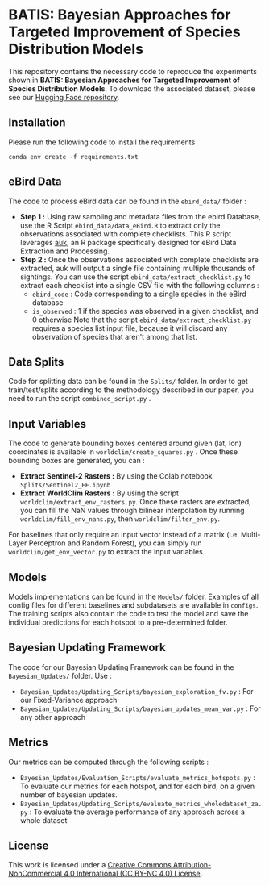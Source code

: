 # BATIS: Bayesian Approaches for Targeted Improvement of Species Distribution Models

This repository contains the necessary code to reproduce the experiments shown in **BATIS: Bayesian Approaches for Targeted Improvement of Species Distribution Models**. To download the associated dataset, please see our [Hugging Face repository](https://huggingface.co/datasets/anonsubmit/BATIS). 


## Installation

Please run the following code to install the requirements

```
conda env create -f requirements.txt
```

## eBird Data

The code to process eBird data can be found in the `ebird_data/` folder :
* **Step 1 :** Using raw sampling and metadata files from the ebird Database, use the R Script `ebird_data/data_eBird.R` to extract only the observations associated with complete checklists. This R script leverages [auk](https://cornelllabofornithology.github.io/auk/), an R package specifically designed for eBird Data Extraction and Processing. 
* **Step 2 :** Once the observations associated with complete checklists are extracted, auk will output a single file containing multiple thousands of sightings. You can use the script `ebird_data/extract_checklist.py` to extract each checklist into a single CSV file with the following columns :
  * `ebird_code` : Code corresponding to a single species in the eBird database
  * `is_observed` : 1 if the species was observed in a given checklist, and 0 otherwise
Note that the script `ebird_data/extract_checklist.py` requires a species list input file, because it will discard any observation of species that aren't among that list. 

## Data Splits

Code for splitting data can be found in the `Splits/` folder. In order to get train/test/splits according to the methodology described in our paper, you need to run the script `combined_script.py` . 

## Input Variables

The code to generate bounding boxes centered around given (lat, lon) coordinates is available in `worldclim/create_squares.py` . Once these bounding boxes are generated, you can : 
* **Extract Sentinel-2 Rasters :** By using the Colab notebook `Splits/Sentinel2_EE.ipynb`
* **Extract WorldClim Rasters :** By using the script `worldclim/extract_env_rasters.py`. Once these rasters are extracted, you can fill the NaN values through bilinear interpolation by running `worldclim/fill_env_nans.py`, then `worldclim/filter_env.py`.

For baselines that only require an input vector instead of a matrix (i.e. Multi-Layer Perceptron and Random Forest), you can simply run `worldclim/get_env_vector.py` to extract the input variables. 

## Models

Models implementations can be found in the `Models/` folder. Examples of all config files for different baselines and subdatasets are available in `configs`. The training scripts also contain the code to test the model and save the individual predictions for each hotspot to a pre-determined folder. 

## Bayesian Updating Framework 

The code for our Bayesian Updating Framework can be found in the `Bayesian_Updates/` folder. Use : 
* `Bayesian_Updates/Updating_Scripts/bayesian_exploration_fv.py` : For our Fixed-Variance approach
* `Bayesian_Updates/Updating_Scripts/bayesian_updates_mean_var.py` : For any other approach

## Metrics

Our metrics can be computed through the following scripts : 
* `Bayesian_Updates/Evaluation_Scripts/evaluate_metrics_hotspots.py` : To evaluate our metrics for each hotspot, and for each bird, on a given number of bayesian updates.
* `Bayesian_Updates/Updating_Scripts/evaluate_metrics_wholedataset_za.py` : To evaluate the average performance of any approach across a whole dataset

## License 

This work is licensed under a
[Creative Commons Attribution-NonCommercial 4.0 International (CC BY-NC 4.0) License](https://creativecommons.org/licenses/by-nc/4.0/).



